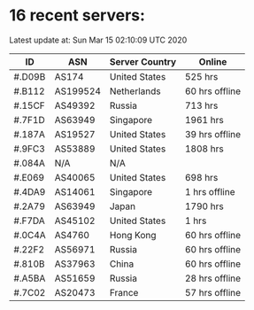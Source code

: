 # 16 recent servers:

Latest update at: Sun Mar 15 02:10:09 UTC 2020

| ID | ASN | Server Country | Online |
| -- | --- | -------------- | ------ |
| #.D09B | AS174 | United States | 525 hrs |
| #.B112 | AS199524 | Netherlands | 60 hrs offline |
| #.15CF | AS49392 | Russia | 713 hrs |
| #.7F1D | AS63949 | Singapore | 1961 hrs |
| #.187A | AS19527 | United States | 39 hrs offline |
| #.9FC3 | AS53889 | United States | 1808 hrs |
| #.084A | N/A | N/A | |
| #.E069 | AS40065 | United States | 698 hrs |
| #.4DA9 | AS14061 | Singapore | 1 hrs offline |
| #.2A79 | AS63949 | Japan | 1790 hrs |
| #.F7DA | AS45102 | United States | 1 hrs |
| #.0C4A | AS4760 | Hong Kong | 60 hrs offline |
| #.22F2 | AS56971 | Russia | 60 hrs offline |
| #.810B | AS37963 | China | 60 hrs offline |
| #.A5BA | AS51659 | Russia | 28 hrs offline |
| #.7C02 | AS20473 | France | 57 hrs offline |

